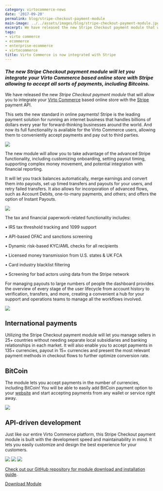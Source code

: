 ```yaml
---
category: virtocommerce-news
date: '2017-09-20'
permalink: blog/stripe-checkout-payment-module
main-image: ../../assets/images/blog/stripe-checkout-payment-module.jpg
excerpt: We have released the new Stripe Checkout payment module that will allow you to integrate your Virto Commerce based online store with the Stripe payment API.
tags:
- virto commerce
- ecommerce
- enterprise-ecommerce
- virtocommerce
title: Virto Commerce is now integrated with Stripe
---
```

### <dfn>The new Stripe Checkout payment module will let you integrate your Virto Commerce based online store with Stripe allowing to accept all sorts of payments, including Bitcoins.</dfn>

We have released the new *Stripe Checkout payment module* that will allow you to integrate your <a href="{{ 'https://virtocommerce.com/b2b-ecommerce-platform' | absolute_url }}">Virto Commerce</a> based online store with the [Stripe](https://stripe.com/) payment API.

This sets the new standard in online payments! Stripe is the leading payment solution for running an internet business that handles billions of dollars every year for forward-thinking businesses around the world. And now its full functionality is available for the Virto Commerce users, allowing them to conveniently accept payments and pay out to third parties. 

<img src='../../assets/images/blog/stripe-mobile.jpg'>

The new module will allow you to take advantage of the advanced Stripe functionality, including customizing onboarding, setting payout timing, supporting complex money movement, and potential integration with financial reporting. 

It will let you track balances automatically, merge earnings and convert them into payouts, set up timed transfers and payouts for your users, and retry failed transfers. It also allows for incorporation of advanced flows, such as Account Debits, one-to-many payments, and others; and offers the option of Instant Payouts. 

<img src='../../assets/images/blog/stripe-dashboard.jpg'>

The tax and financial paperwork-related functionality includes:

•	IRS tax threshold tracking and 1099 support

•	API-based OFAC and sanctions screening

•	Dynamic risk-based KYC/AML checks for all recipients

•	Licensed money transmission from U.S. states & UK FCA

•	Card industry blacklist filtering

•	Screening for bad actors using data from the Stripe network

For managing payouts to large numbers of people the dashboard provides the overview of every stage of the user lifecycle from account history to verification, transfers, and more, creating a convenient a hub for your support and operations teams to manage all the workflows involved.

<img src='../../assets/images/blog/stripe-multiple-payouts.jpg'>

<h2><strong>International payments</strong></h2>

Utilizing the Stripe Checkout payment module will let you manage sellers in 25+ countries without needing separate local subsidiaries and banking relationships in each market. It will also enable you to accept payments in 135+ currencies, payout in 15+ currencies and present the most relevant payment methods in checkout flows to further optimize conversion rate.

<h2><strong>BitCoin</strong></h2>

The module lets you accept payments in the number of currencies, including BitCoin! You will be able to easily add BitCoin payment option to your <a href="{{ 'https://virtocommerce.com/glossary/b2b-ecommerce-companies-websites' | absolute_url }}">website</a> and start accepting payments from any wallet or service right away.

<img src='../../assets/images/blog/stripe-bit-coin.jpg'>

<h2><strong>API-driven development</strong></h2>

Just like our entire Virto Commerce platform, this Stripe Checkout payment module is built with the development speed and maintainability in mind. It lets you easily customize and design the best experience for your customers. 

<img src='../../assets/images/blog/stripe-send-to-bank-account.jpg'>

<img src='../../assets/images/blog/stripe-fetch-account-balance.jpg'>

<img src='../../assets/images/blog/stripe-create-instant-payout.jpg'>

[Check out our GitHub repository for module download and installation guide](https://github.com/VirtoCommerce/vc-module-stripe).

<a class="button fill" href="https://github.com/VirtoCommerce/vc-module-stripe/releases" rel="nofollow">Download Module</a>
